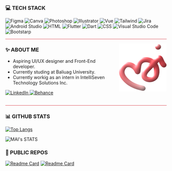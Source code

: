 
### 💻 TECH STACK 
<p>
  <img alt="Figma" src="https://img.shields.io/badge/Figma-D93F48?style=for-the-badge&logo=figma&logoColor=white"/>
  
  <img alt="Canva" src="https://img.shields.io/badge/Canva-D93F48.svg?&style=for-the-badge&logo=Canva&logoColor=white"/>
  
  <img alt="Photoshop" src="https://img.shields.io/badge/Photoshop-D93F48?style=for-the-badge&logo=Adobe%20Photoshop&logoColor=white"/>
    
  <img alt="Illustrator" src="https://img.shields.io/badge/Illustrator-D93F48?style=for-the-badge&logo=adobe%20illustrator&logoColor=white"/>

<img alt="Vue" src="https://img.shields.io/badge/Vue.js-D93F48?style=for-the-badge&logo=vue.js&logoColor=white"/>

<img alt="Tailwind" src="https://img.shields.io/badge/Tailwind_CSS-FF757D?style=for-the-badge&logo=tailwind-css&logoColor=white"/>
    
  <img alt="Jira" src="https://img.shields.io/badge/Jira-FF757D?style=for-the-badge&logo=Jira&logoColor=white"/>

  <img alt="Android Studio" src="https://img.shields.io/badge/Android_Studio-FF757D?style=for-the-badge&logo=android-studio&logoColor=white"/>
  
  <img alt="HTML" src="https://img.shields.io/badge/HTML-FF757D?style=for-the-badge&logo=html5&logoColor=white"/>

 <img alt="Flutter" src="https://img.shields.io/badge/Flutter-FF757D?style=for-the-badge&logo=flutter&logoColor=white"/>

 <img alt="Dart" src="https://img.shields.io/badge/Dart-FFEBEB?style=for-the-badge&logo=dart&logoColor=D93F48"/>
 
  <img alt="CSS" src="https://img.shields.io/badge/CSS-FFEBEB?&style=for-the-badge&logo=css3&logoColor=D93F48"/>
    
  <img alt="Visual Studio Code" src="https://img.shields.io/badge/Visual_Studio-FFEBEB?style=for-the-badge&logo=visual%20studio&logoColor=D93F48"/>
    
  <img alt="Bootstarp" src="https://img.shields.io/badge/Bootstrap-FFEBEB?style=for-the-badge&logo=bootstrap%20&logoColor=D93F48"/>
</p>

<hr style="background-color:#D93F48">

<img align="right" alt="PNG" src="./logo2.png" width="150" height = "150"/>

### ✨ ABOUT ME

- Aspiring UI/UX designer and Front-End developer.
- Currently studing at Baliuag University.
- Currently workig as an intern in IntelliSeven Technology Solutions Inc.

<a href="https://www.linkedin.com/in/mai-sanchez/" alt="">
<img alt="LinkedIn" src="https://img.shields.io/badge/LinkedIn-D93F48?style=for-the-badge&logo=linkedin&logoColor=white"/>
</a>

<a href="https://www.behance.net/maisanchez" alt="">
<img alt="Behance" src="https://img.shields.io/badge/-Behance-D93F48?style=for-the-badge&logo=behance&logoColor=white"/>
</a>
<br/><br/>

<hr style="background-color:#D93F48">

### 📊 GITHUB STATS 

[![Top
Langs](https://github-readme-stats.vercel.app/api/top-langs/?username=michinnn&theme=rose)](https://github.com/michinnn)

![MAI's STATS](https://github-readme-stats.vercel.app/api?username=michinnn&show_icons=true&theme=rose)


### 📁 PUBLIC REPOS 

[![Readme Card](https://github-readme-stats.vercel.app/api/pin/?username=michinnn&repo=MAI&theme=rose)](https://github.com/michinnn/MAI)
[![Readme Card](https://github-readme-stats.vercel.app/api/pin/?username=michinnn&repo=PetAdoption&theme=rose)](https://github.com/michinnn/PetAdoption)
